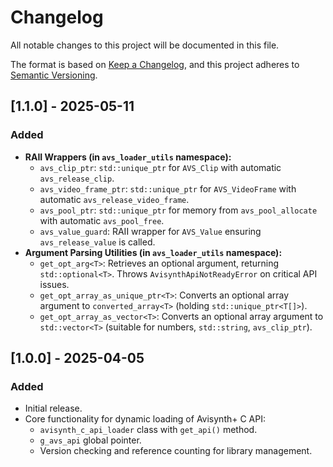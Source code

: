 # Changelog

All notable changes to this project will be documented in this file.

The format is based on [Keep a Changelog](https://keepachangelog.com/en/1.1.0/),
and this project adheres to [Semantic Versioning](https://semver.org/spec/v2.0.0.html).

## [1.1.0] - 2025-05-11

### Added
- **RAII Wrappers (in `avs_loader_utils` namespace):**
    - `avs_clip_ptr`: `std::unique_ptr` for `AVS_Clip` with automatic `avs_release_clip`.
    - `avs_video_frame_ptr`: `std::unique_ptr` for `AVS_VideoFrame` with automatic `avs_release_video_frame`.
    - `avs_pool_ptr`: `std::unique_ptr` for memory from `avs_pool_allocate` with automatic `avs_pool_free`.
    - `avs_value_guard`: RAII wrapper for `AVS_Value` ensuring `avs_release_value` is called.
- **Argument Parsing Utilities (in `avs_loader_utils` namespace):**
    - `get_opt_arg<T>`: Retrieves an optional argument, returning `std::optional<T>`. Throws `AvisynthApiNotReadyError` on critical API issues.
    - `get_opt_array_as_unique_ptr<T>`: Converts an optional array argument to `converted_array<T>` (holding `std::unique_ptr<T[]>`).
    - `get_opt_array_as_vector<T>`: Converts an optional array argument to `std::vector<T>` (suitable for numbers, `std::string`, `avs_clip_ptr`).

## [1.0.0] - 2025-04-05

### Added
- Initial release.
- Core functionality for dynamic loading of Avisynth+ C API:
    - `avisynth_c_api_loader` class with `get_api()` method.
    - `g_avs_api` global pointer.
    - Version checking and reference counting for library management.
